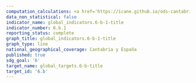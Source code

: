 ```yaml
---
computation_calculations: <a href='https://icane.github.io/ods-cantabria/assets/pdf/6.b.1.1.pdf' target='_blank'>Proporción de dependencias administrativas locales que han establecido políticas y procedimientos operacionales para la participación de las comunidades locales en la gestión y el saneamiento de aguas de consumo</a><br><a href='https://icane.github.io/ods-cantabria/assets/pdf/6.b.1.2.pdf' target='_blank'>Proporción de dependencias administrativas locales que han establecido políticas y procedimientos operacionales para la participación de las comunidades locales en la gestión de aguas de baño</a>
data_non_statistical: false
indicator_name: global_indicators.6-b-1-title
indicator_number: 6.b.1
reporting_status: complete
graph_title: global_indicators.6-b-1-title
graph_type: line
national_geographical_coverage: Cantabria y España
published: true
sdg_goal: '6'
target_name: global_targets.6-b-title
target_id: '6.b'
---
```


